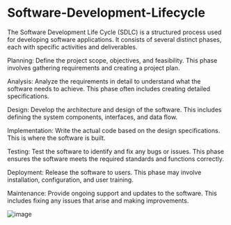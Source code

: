 # Software-Development-Lifecycle

The Software Development Life Cycle (SDLC) is a structured process used for developing software applications. It consists of several distinct phases, each with specific activities and deliverables. 

Planning: 
Define the project scope, objectives, and feasibility. This phase involves gathering requirements and creating a project plan.

Analysis: 
Analyze the requirements in detail to understand what the software needs to achieve. This phase often includes creating detailed specifications.

Design:
Develop the architecture and design of the software. This includes defining the system components, interfaces, and data flow.

Implementation: 
Write the actual code based on the design specifications. This is where the software is built.

Testing: 
Test the software to identify and fix any bugs or issues. This phase ensures the software meets the required standards and functions correctly.

Deployment: 
Release the software to users. This phase may involve installation, configuration, and user training.

Maintenance:
Provide ongoing support and updates to the software. This includes fixing any issues that arise and making improvements.

![image](https://github.com/user-attachments/assets/7fff045c-cc7b-496b-b875-d19e1fb793f7)




